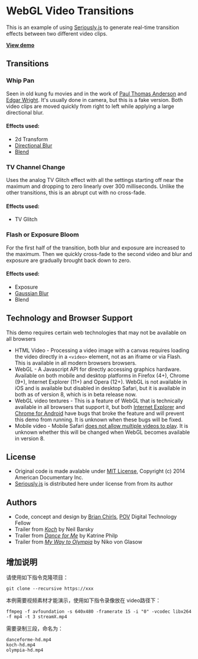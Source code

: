 # WebGL Video Transitions

This is an example of using [Seriously.js](http://github.com/brianchirls/Seriously.js) to generate real-time transition effects between two different video clips.

**[View demo](http://povdocs.github.io/video-transitions/)**

## Transitions

### Whip Pan

Seen in old kung fu movies and in the work of [Paul Thomas Anderson](https://www.youtube.com/watch?v=ihp4T6PLlXE) and [Edgar Wright](https://www.youtube.com/watch?v=MeJzHSxRq40). It's usually done in camera, but this is a fake version. Both video clips are moved quickly from right to left while applying a large directional blur.

#### Effects used:
- 2d Transform
- [Directional Blur](http://brianchirls.github.io/Seriously.js/examples/blur/directionblur.html)
- [Blend](http://brianchirls.github.io/Seriously.js/examples/blend/)

### TV Channel Change

Uses the analog TV Glitch effect with all the settings starting off near the maximum and dropping to zero linearly over 300 milliseconds. Unlike the other transitions, this is an abrupt cut with no cross-fade.

#### Effects used:
- TV Glitch

### Flash or Exposure Bloom

For the first half of the transition, both blur and exposure are increased to the maximum. Then we quickly cross-fade to the second video and blur and exposure are gradually brought back down to zero.

#### Effects used:
- Exposure
- [Gaussian Blur](http://brianchirls.github.io/Seriously.js/examples/blur/blur.html)
- Blend

## Technology and Browser Support
This demo requires certain web technologies that may not be available on all browsers

- HTML Video - Processing a video image with a canvas requires loading the video directly in a `<video>` element, not as an iframe or via Flash. This is available in all modern browsers browsers.
- WebGL - A Javascript API for directly accessing graphics hardware. Available on both mobile and desktop platforms in Firefox (4+), Chrome (9+), Internet Explorer (11+) and Opera (12+). WebGL is not available in iOS and is available but disabled in desktop Safari, but it is available in both as of version 8, which is in beta release now.
- WebGL video textures - This is a feature of WebGL that is technically available in all browsers that support it, but both [Internet Explorer](https://connect.microsoft.com/IE/feedback/details/927217/webgl-video-texture-support-is-broken-possible-regression) and [Chrome for Android](https://code.google.com/p/chromium/issues/detail?id=358198) have bugs that broke the feature and will prevent this demo from running. It is unknown when these bugs will be fixed.
- Mobile video - Mobile Safari [does not allow multiple videos to play](https://developer.apple.com/library/safari/documentation/AudioVideo/Conceptual/Using_HTML5_Audio_Video/Device-SpecificConsiderations/Device-SpecificConsiderations.html#//apple_ref/doc/uid/TP40009523-CH5-SW10). It is unknown whether this will be changed when WebGL becomes available in version 8.


## License
- Original code is made avalable under [MIT License](http://www.opensource.org/licenses/mit-license.php), Copyright (c) 2014 American Documentary Inc.
- [Seriously.js](https://github.com/brianchirls/Seriously.js/#license) is distributed here under license from from its author

## Authors
- Code, concept and design by [Brian Chirls](https://github.com/brianchirls), [POV](http://www.pbs.org/pov/) Digital Technology Fellow
- Trailer from <em>[Koch](http://www.pbs.org/pov/koch/)</em> by Neil Barsky
- Trailer from <em>[Dance for Me](http://www.pbs.org/pov/danceforme/)</em> by Katrine Philp
- Trailer from <em>[My Way to Olympia](http://www.pbs.org/pov/olympia/)</em> by Niko von Glasow


## 增加说明


请使用如下指令克隆项目：

    git clone --recursive https://xxx 

本例需要视频素材才能演示，使用如下指令录像放在 video路径下： 

    ffmpeg -f avfoundation -s 640x480 -framerate 15 -i "0" -vcodec libx264 -f mp4 -t 3 streamX.mp4

需要录制三段，命名为：
    
    danceforme-hd.mp4
    koch-hd.mp4
    olympia-hd.mp4

